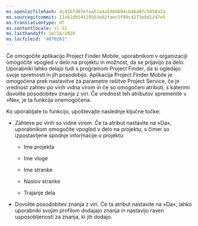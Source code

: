 ```yaml
---
ms.openlocfilehash: dc45bfd6fefaa51a4a540d694cb4ba07c5058a2a
ms.sourcegitcommit: 11a61db54119503e82faec5f99c4273e8d1247e5
ms.translationtype: HT
ms.contentlocale: sl-SI
ms.lasthandoff: 10/16/2020
ms.locfileid: "4070261"
---
```

Če omogočite aplikacijo Project Finder Mobile, uporabnikom v organizaciji omogočite vpogled v delo na projektu in možnost, da se prijavijo za delo. Uporabniki lahko delajo tudi s programom Project Finder, da si ogledajo svoje spretnosti in jih posodobijo. Aplikacija Project Finder Mobile je omogočena prek nastavitve za parametre rešitve Project Service, če je vrednost zahtev po virih vidna virom in če so omogočeni atributi, s katerimi dovolite posodobitev znanja z viri. Če vrednost teh atributov spremenite v »Ne«, je ta funkcija onemogočena.  
  
 Ko uporabljate to funkcijo, upoštevajte naslednje ključne točke:  
  
-   Zahteve po virih so vidne virom. Če ta atribut nastavite na »Da«, uporabnikom omogočite vpogled v delo na projektu, s čimer so izpostavljene spodnje informacije o projektu:  
  
    -   Ime projekta  
  
    -   Ime vloge  
  
    -   Ime stranke  
  
    -   Naslov stranke  
  
    -   Trajanje dela  
  
-   Dovolite posodobitev znanja z viri. Če ta atribut nastavite na »Da«, lahko uporabniki svojim profilom dodajajo znanja in nastavijo raven usposobljenosti za znanja, ki jih dodajo.